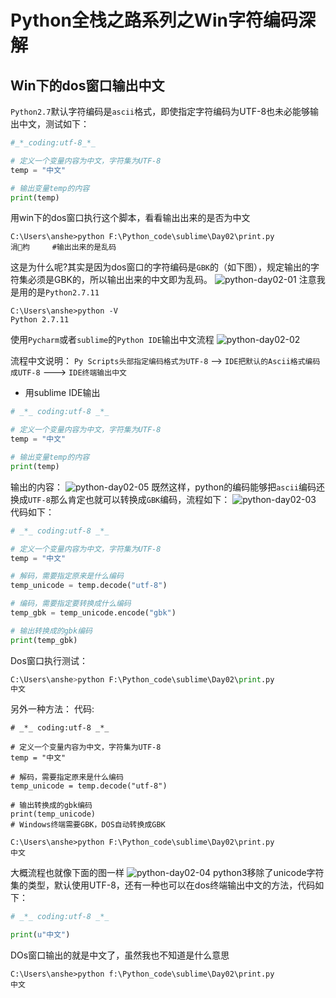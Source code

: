 # Python全栈之路系列之Win字符编码深解

## Win下的dos窗口输出中文

`Python2.7`默认字符编码是`ascii`格式，即使指定字符编码为UTF-8也未必能够输出中文，测试如下：

```python
#_*_coding:utf-8_*_

# 定义一个变量内容为中文，字符集为UTF-8
temp = "中文"

# 输出变量temp的内容
print(temp)
```


用win下的dos窗口执行这个脚本，看看输出出来的是否为中文
```shell
C:\Users\anshe>python F:\Python_code\sublime\Day02\print.py
涓枃		#输出出来的是乱码
```
这是为什么呢?其实是因为dos窗口的字符编码是`GBK`的（如下图），规定输出的字符集必须是GBK的，所以输出出来的中文即为乱码。
![python-day02-01](../images/2016/12/1483016145.png)
注意我是用的是`Python2.7.11`
```shell
C:\Users\anshe>python -V
Python 2.7.11
```
使用`Pycharm`或者`sublime`的`Python IDE`输出中文流程
![python-day02-02](../images/2016/12/1483016187.png)

流程中文说明：
`Py Scripts头部指定编码格式为UTF-8` --> `IDE把默认的Ascii格式编码成UTF-8` ---> `IDE终端输出中文`

- 用sublime IDE输出

```python
# _*_ coding:utf-8 _*_

# 定义一个变量内容为中文，字符集为UTF-8
temp = "中文"

# 输出变量temp的内容
print(temp)
```
输出的内容：
![python-day02-05](../images/2016/12/1483016219.png)
既然这样，python的编码能够把`ascii`编码还换成`UTF-8`那么肯定也就可以转换成`GBK`编码，流程如下：
![python-day02-03](../images/2016/12/1483016246.png)
代码如下：
```python
# _*_ coding:utf-8 _*_

# 定义一个变量内容为中文，字符集为UTF-8
temp = "中文"

# 解码，需要指定原来是什么编码
temp_unicode = temp.decode("utf-8")

# 编码，需要指定要转换成什么编码
temp_gbk = temp_unicode.encode("gbk")

# 输出转换成的gbk编码
print(temp_gbk)
```
Dos窗口执行测试：
```python
C:\Users\anshe>python F:\Python_code\sublime\Day02\print.py
中文
```
另外一种方法：
代码:
```shell
# _*_ coding:utf-8 _*_

# 定义一个变量内容为中文，字符集为UTF-8
temp = "中文"

# 解码，需要指定原来是什么编码
temp_unicode = temp.decode("utf-8")

# 输出转换成的gbk编码
print(temp_unicode)
# Windows终端需要GBK，DOS自动转换成GBK
```
```shell
C:\Users\anshe>python F:\Python_code\sublime\Day02\print.py
中文
```
大概流程也就像下面的图一样
![python-day02-04](../images/2016/12/1483016284.png)
python3移除了unicode字符集的类型，默认使用UTF-8，还有一种也可以在dos终端输出中文的方法，代码如下：
```python
# _*_ coding:utf-8 _*_

print(u"中文")
```
DOs窗口输出的就是中文了，虽然我也不知道是什么意思
```shell
C:\Users\anshe>python f:\Python_code\sublime\Day02\print.py
中文
```